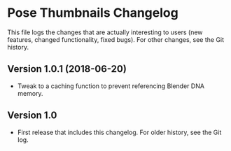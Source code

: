 # Pose Thumbnails Changelog

This file logs the changes that are actually interesting to users (new features,
changed functionality, fixed bugs). For other changes, see the Git history.

## Version 1.0.1  (2018-06-20)

- Tweak to a caching function to prevent referencing Blender DNA
  memory.


## Version 1.0

- First release that includes this changelog. For older history, see the Git log.
